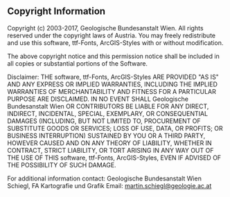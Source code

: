 Copyright Information
-----------

Copyright (c) 2003-2017, Geologische Bundesanstalt Wien. All rights 
reserved under the copyright laws of Austria. You may freely redistribute and use 
this software, ttf-Fonts, ArcGIS-Styles with or without modification.

The above copyright notice and this permission notice shall be included in
all copies or substantial portions of the Software.

Disclaimer: THE software, ttf-Fonts, ArcGIS-Styles ARE 
PROVIDED "AS IS" AND ANY EXPRESS OR IMPLIED WARRANTIES, 
INCLUDING THE IMPLIED WARRANTIES OF MERCHANTABILITY AND 
FITNESS FOR A PARTICULAR PURPOSE ARE DISCLAIMED. 
IN NO EVENT SHALL Geologische Bundesanstalt Wien OR 
CONTRIBUTORS BE LIABLE FOR ANY DIRECT, INDIRECT, INCIDENTAL, 
SPECIAL, EXEMPLARY, OR CONSEQUENTIAL DAMAGES 
(INCLUDING, BUT NOT LIMITED TO, PROCUREMENT OF SUBSTITUTE GOODS OR SERVICES; 
LOSS OF USE, DATA, OR PROFITS; OR BUSINESS INTERRUPTION) 
SUSTAINED BY YOU OR A THIRD PARTY, HOWEVER CAUSED AND ON ANY THEORY OF LIABILITY, 
WHETHER IN CONTRACT, STRICT LIABILITY, OR TORT ARISING 
IN ANY WAY OUT OF THE USE OF THIS software, ttf-Fonts, 
ArcGIS-Styles, EVEN IF ADVISED OF THE POSSIBILITY OF SUCH DAMAGE.

For additional information contact: Geologische Bundesanstalt Wien
Schiegl, FA Kartografie und Grafik
Email: martin.schiegl@geologie.ac.at